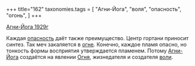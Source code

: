 +++
title="162"
taxonomies.tags = [
 "Агни-Йога",
 "воля",
 "опасность",
 "огонь",
]
+++

[Агни-Йога 1929г](/agni/1929)

Каждая [опасность](/tags/опасность) даёт также преимущество. Центр гортани приносит синтез. Так меч закаляется в [огне](/tags/огонь). Конечно, каждое пламя опасно, но тонкость формы восприятия утверждается пламенем. Потому [Агни-Йога](/tags/Агни-Йога) создаётся на явлении [Огня](/tags/огонь), жизнедателя и создателя [воли](/tags/воля).